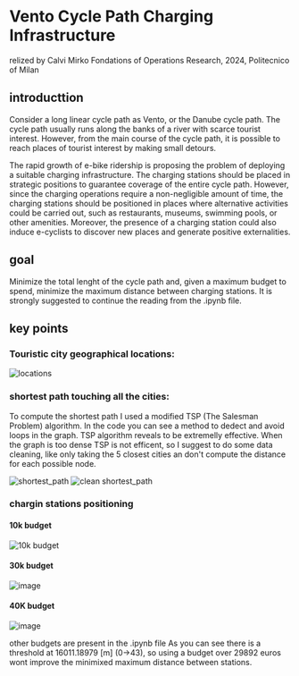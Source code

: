 # Vento Cycle Path Charging Infrastructure
relized by Calvi Mirko
Fondations of Operations Research, 2024, Politecnico of Milan

## introducttion 
Consider a long linear cycle path as Vento, or the Danube cycle path. The cycle path usually runs along the banks of a river with scarce tourist interest. However, from the main course of the cycle path, it is possible to reach places of tourist interest by making small detours.

The rapid growth of e-bike ridership is proposing the problem of deploying a suitable charging infrastructure. The charging stations should be placed in strategic positions to guarantee coverage of the entire cycle path. However, since the charging operations require a non-negligible amount of time, the charging stations should be positioned in places where alternative activities could be carried out, such as restaurants, museums, swimming pools, or other amenities. Moreover, the presence of a charging station could also induce e-cyclists to discover new places and generate positive externalities.

## goal
Minimize the total lenght of the cycle path and, given a maximum budget to spend, minimize the maximum distance between charging stations.
It is strongly suggested to continue the reading from the .ipynb file.

## key points

### Touristic city geographical locations:
![locations](https://github.com/MirkoCalvi/Vento_bicycleLane_optimization_problem/assets/118633160/5f627a03-5078-4374-8c04-723346d02eeb)

### shortest path touching all the cities:
To compute the shortest path I used a modified TSP (The Salesman Problem) algorithm. In the code you can see a method to dedect and avoid loops in the graph. 
TSP algorithm reveals to be extremelly effective. When the graph is too dense TSP is not efficent, so I suggest to do some data cleaning, like only taking the 5 closest cities an don't compute the distance for each possible node.

![shortest_path](https://github.com/MirkoCalvi/Vento_bicycleLane_optimization_problem/assets/118633160/161509d4-0e0f-4787-9d74-9d034b7b2ddd)
![clean shortest_path](https://github.com/MirkoCalvi/Vento_bicycleLane_optimization_problem/assets/118633160/dbf4d174-816c-4e20-a462-74d26bd2a071)

### chargin stations positioning
#### 10k budget

![10k budget](https://github.com/MirkoCalvi/Vento_bicycleLane_optimization_problem/assets/118633160/529d416f-548d-4ce7-a5c8-29389a09a374)

#### 30k budget

![image](https://github.com/MirkoCalvi/Vento_bicycleLane_optimization_problem/assets/118633160/c7aaed08-8820-4c55-bf56-37dacb1e568a)

#### 40K budget

![image](https://github.com/MirkoCalvi/Vento_bicycleLane_optimization_problem/assets/118633160/54f5605a-6d25-4e62-8c80-d250ebdc39d0)

other budgets are present in the .ipynb file
As you can see there is a threshold at 16011.18979 [m] (0->43), so using a budget over 29892 euros wont improve the minimixed maximum distance between stations.



